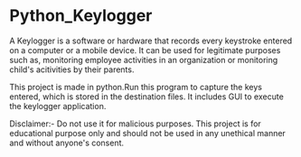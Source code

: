 # Python_Keylogger
A Keylogger is a software or hardware that records every keystroke entered on a computer or a mobile device.
It can be used for legitimate purposes such as, monitoring employee activities in an organization or monitoring child's acitivities by their parents.

This project is made in python.Run this program to capture the keys entered, which is stored in the destination files.
It includes GUI to execute the keylogger application.

Disclaimer:- Do not use it for malicious purposes. This project is for educational purpose only and should not be used in any unethical manner and without anyone's consent.
